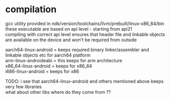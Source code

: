 # compilation

gcc utility provided in ndk/version/toolchains/llvm/prebuilt/linux-x86_64/bin  
these executable are based on api level - starting from api21  
compiling with correct api level ensures that header file and linkable objects are available on the device and won't be required from outside  

aarch64-linux-android = keeps required binary linker/assembler and linkable objects etc for aarch64 platform  
arm-linux-androideabi = this keeps for arm architecture  
x86_64-linux-android = keeps for x86_64  
i686-linux-android = keeps for x86  

TODO: i see that aarch64-linux-android and others mentioned above keeps very few libraries  
what about other libs where do they come from ??  

